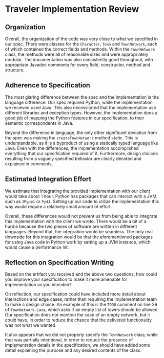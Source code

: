 # Traveler Implementation Review

## Organization
Overall, the organization of the code was very close to what we specified in our spec. There were classes for the `Character`, `Town` and `TownNetwork`, each of which contained the correct fields and methods. Within the `TownNetwork` class, the methods were all of reasonable sizes and were appropriately modular. The documentation was also consistently good throughout, with appropriate Javadoc comments for every field, constructor, method and structure.

## Adherence to Specification
The most glaring difference between the spec and the implementation is the language difference. Our spec required Python, while the implementation we recieved used Java. This also necessitated that the implementation use different libraries and exception types. However, the implementation does a good job of mapping the Python features in our specification,
to their semantic correspondents in Java. 

Beyond the difference in language, the only other significant deviation from the spec was making the `createTownNetwork` method static. This is understandable, as it is a byproduct of using a statically typed language like Java. Even with the differences, the implementation accomplished everything that our specification required of it. Furthermore, design choices
resulting from a vaguely specified behavior are clearly denoted and explained in comments. 

## Estimated Integration Effort 
We estimate that integrating the provided implementation with our client would take about 1 hour. Python has packages that can interact with a JVM, such as `JPype1` or `Py4J`. Setting up our code to utilize the implementation this way would require a relatively small amount of effort. 

Overall, these differences would not prevent us from being able to integrate this implementation with the client we wrote. There would be a bit of a hurdle because the two pieces of software are written in different languages. Beyond that, the integration would be seamless. The only real downside for this integration would be that the aforementioned packages for 
using Java code in Python work by setting up a JVM instance, which would cause a performance hit. 

## Reflection on Specification Writing
Based on the artifact you received and the above two questions, how could you improve your specification to make it more amenable for implementation as you intended?

On reflection, our specification could have included more detail about interactions and edge cases, rather than requiring the implementation team to make a design choice. An example
of this is the `TODO` comment on line 29 of `TownNetwork.java`, which asks if an empty list of towns should be allowed. Our specification does not mention the case of an empty
network, but it could have, in order to reduce the chance that the delivered functionality was not what we wanted. 

It also appears that we did not properly specify the `TownNetwork` class; while that was partially intentional, in order to reduce the presence of implementation details in the
specification, we should have added some detail explaining the purpose and any desired contents of the class. 